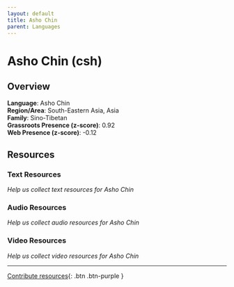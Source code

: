 ```yaml
---
layout: default
title: Asho Chin
parent: Languages
---
```


# Asho Chin (csh)

## Overview

**Language**: Asho Chin  
**Region/Area**: South-Eastern Asia, Asia  
**Family**: Sino-Tibetan  
**Grassroots Presence (z-score)**: 0.92  
**Web Presence (z-score)**: -0.12  

## Resources

### Text Resources
*Help us collect text resources for Asho Chin*

### Audio Resources
*Help us collect audio resources for Asho Chin*

### Video Resources
*Help us collect video resources for Asho Chin*

---

[Contribute resources](https://forms.office.com/e/1SfLJx3u1r){: .btn .btn-purple }
